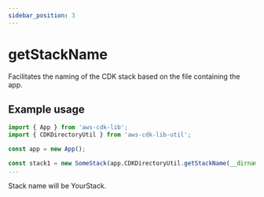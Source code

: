 ```yaml
---
sidebar_position: 3
---
```


# getStackName
Facilitates the naming of the CDK stack based on the file containing the app.

## Example usage
```typescript title="YourStack.ts"
import { App } from 'aws-cdk-lib';
import { CDKDirectoryUtil } from 'aws-cdk-lib-util';

const app = new App();

const stack1 = new SomeStack(app,CDKDirectoryUtil.getStackName(__dirname, __filename),{...});
...
```
Stack name will be YourStack.
